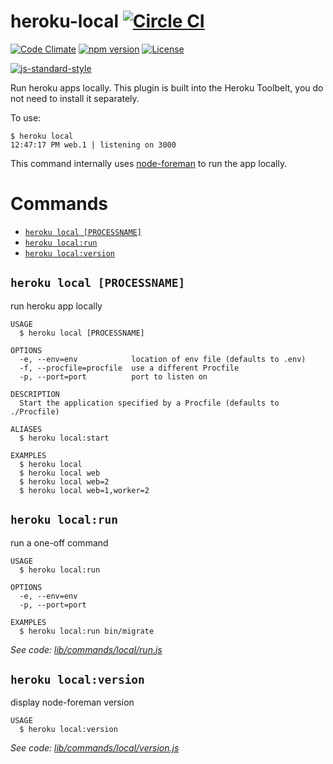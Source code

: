 heroku-local [![Circle CI](https://circleci.com/gh/heroku/heroku-local/tree/master.svg?style=svg)](https://circleci.com/gh/heroku/heroku-local/tree/master)
============

[![Code Climate](https://codeclimate.com/github/heroku/heroku-local/badges/gpa.svg)](https://codeclimate.com/github/heroku/heroku-local)
[![npm version](https://badge.fury.io/js/heroku-local.svg)](https://badge.fury.io/js/heroku-local)
[![License](https://img.shields.io/github/license/heroku/heroku-local.svg)](https://github.com/heroku/heroku-local/blob/master/LICENSE)

[![js-standard-style](https://cdn.rawgit.com/feross/standard/master/badge.svg)](https://github.com/feross/standard)

Run heroku apps locally. This plugin is built into the Heroku Toolbelt, you do not need to install it separately.

To use:

```
$ heroku local
12:47:17 PM web.1 | listening on 3000
```

This command internally uses [node-foreman](https://github.com/strongloop/node-foreman) to run the app locally.

Commands
========

<!-- commands -->
* [`heroku local [PROCESSNAME]`](#heroku-local-processname)
* [`heroku local:run`](#heroku-localrun)
* [`heroku local:version`](#heroku-localversion)

## `heroku local [PROCESSNAME]`

run heroku app locally

```
USAGE
  $ heroku local [PROCESSNAME]

OPTIONS
  -e, --env=env            location of env file (defaults to .env)
  -f, --procfile=procfile  use a different Procfile
  -p, --port=port          port to listen on

DESCRIPTION
  Start the application specified by a Procfile (defaults to ./Procfile)

ALIASES
  $ heroku local:start

EXAMPLES
  $ heroku local
  $ heroku local web
  $ heroku local web=2
  $ heroku local web=1,worker=2
```

## `heroku local:run`

run a one-off command

```
USAGE
  $ heroku local:run

OPTIONS
  -e, --env=env
  -p, --port=port

EXAMPLES
  $ heroku local:run bin/migrate
```

_See code: [lib/commands/local/run.js](https://github.com/heroku/cli/blob/v7.18.6/packages/local-v5/lib/commands/local/run.js)_

## `heroku local:version`

display node-foreman version

```
USAGE
  $ heroku local:version
```

_See code: [lib/commands/local/version.js](https://github.com/heroku/cli/blob/v7.18.6/packages/local-v5/lib/commands/local/version.js)_
<!-- commandsstop -->
